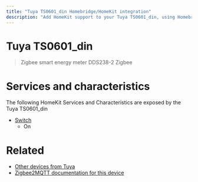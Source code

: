 ```yaml
---
title: "Tuya TS0601_din Homebridge/HomeKit integration"
description: "Add HomeKit support to your Tuya TS0601_din, using Homebridge, Zigbee2MQTT and homebridge-z2m."
---
```

<!---
This file has been GENERATED using src/docgen/docgen.ts
DO NOT EDIT THIS FILE MANUALLY!
-->
# Tuya TS0601_din
> Zigbee smart energy meter DDS238-2 Zigbee


# Services and characteristics
The following HomeKit Services and Characteristics are exposed by
the Tuya TS0601_din

* [Switch](../../switch.md)
  * On


# Related
* [Other devices from Tuya](../index.md#tuya)
* [Zigbee2MQTT documentation for this device](https://www.zigbee2mqtt.io/devices/TS0601_din.html)